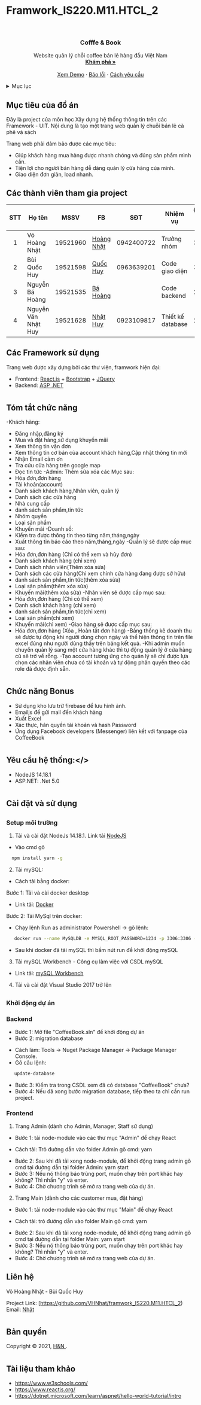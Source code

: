 # Framwork_IS220.M11.HTCL_2


<!-- PROJECT LOGO -->
<br />
<div align="center">
  <a href="">
  </a>

  <h3 align="center">Cofffe & Book</h3>

  <p align="center">
    Website quản lý chỗi coffee bán lẻ hàng đầu Việt Nam
    <br />
    <a href="https://github.com/VHNhat/framwork_IS220.M11.HTCL_2"><strong>Khám phá »</strong></a>
    <br />
    <br />
    <a href="https://coffee-huybui.vercel.app/">Xem Demo</a>
    ·
    <a href="https://github.com/VHNhat/framwork_IS220.M11.HTCL_2/issues">Báo lỗi</a>
    ·
    <a href="https://github.com/VHNhat/framwork_IS220.M11.HTCL_2/issues">Cách yêu cầu</a>
  </p>
</div>



<!-- TABLE OF CONTENTS -->
<details>
  <summary>Mục lục</summary>
  <ol>
    <li>
      <a href="#muctieu">Mục tiêu đồ án</a>
    </li>
    <li>
      <a href="#dsthanhvien">Danh sách thành viên</a>
    </li>
    <li><a href="#framework">Các Framework</a></li>
    <li>
      <a href="#chucnang">Các chức năng</a>
    </li>
    <li><a href="#yeucau">Yêu cầu hệ thống</a></li>
    <li>
      <a href="#caidat">Cài đặt và sử dụng</a>
      <ul><a href="#setup">Setup môi trường</a></ul>
      <ul><a href="#start">Khởi động dự </a></ul>
    </li>
    <li><a href="#lienhe">Liên hệ</a></li>
    <li><a href="#banquyen">Bản quyền</a></li>
    <li><a href="#thamkhaothamkhao">Tài liệu tham khảo</a></li>
  </ol>
</details>



<!-- ABOUT THE PROJECT -->
## <h2 id="muctieu">Mục tiêu của đồ án</h2>
Đây là project của môn học Xây dựng hệ thống thông tin trên các Framework - UIT. Nội dung là tạo một trang web quản lý chuỗi bán lẻ cà phê và sách

Trang web phải đảm bảo được các mục tiêu:
- Giúp khách hàng mua hàng được nhanh chóng và đúng sản phẩm mình cần.
- Tiện lợi cho người bán hàng dễ dàng quản lý cửa hàng của mình.
- Giao diện đơn giản, load nhanh.
## <h2 id="dsthanhvien">Các thành viên tham gia project</h2>
 
| STT| Họ tên         | MSSV                 | FB                                                   |   SĐT     |     Nhiệm vụ    |   Đánh giá % |
|:--:|----------------|------------------------|----------------------------------------------------|-----------|-----------------|--------------|
| 1  | Võ Hoàng Nhật       | 19521960 |[Hoàng Nhật](https://www.facebook.com/nhat.vo.98837)         |0942400722 |Trưởng nhóm      |     30       |
| 2  | Bùi Quốc Huy        | 19521598 |[Quốc Huy](https://www.facebook.com/BuiQuocHuyFST)           |0963639201 |Code giao diện   |     30       | 
| 3  | Nguyễn Bá Hoàng     | 19521535 |[Bá Hoàng](https://www.facebook.com/hoang.nguyenba.10297701) |           |Code backend     |     20       |
| 4  | Nguyễn Văn Nhật Huy | 19521628 |[Nhật Huy](https://www.facebook.com/hoang.nguyenba.10297701) |0923109817 |Thiết kế database|     20       |


### <h2 id="framework">Các Framework sử dụng</h2>

Trang web được xây dựng bởi các thư viện, framwork hiện đại:
* Frontend: [React.js](https://reactjs.org/) + [Bootstrap](https://getbootstrap.com) + [JQuery](https://jquery.com)
* Backend: [ASP .NET](https://dotnet.microsoft.com)

# <h2 id="chucnang">Tóm tắt chức năng</h2>
-Khách hàng:
+ Đăng nhập,đăng ký
+ Mua và đặt hàng,sử dụng khuyến mãi
+ Xem thông tin vận đơn
+ Xem thông tin cơ bản của account khách hàng,Cập nhật thông tin mới 
+ Nhận Email cảm ơn
+ Tra cứu cửa hàng trên google map
+ Đọc tin tức 
-Admin:
Thêm sửa xóa các Mục sau:
+ Hóa đơn,đơn hàng 
+ Tài khoản(account)
+ Danh sách khách hàng,Nhân viên, quản lý
+ Danh sách các cửa hàng
+ Nhà cung cấp
+ danh sách sản phẩm,tin tức
+ Nhóm quyền
+ Loại sản phẩm
+ Khuyến mãi
-Doanh số:
+ Kiểm tra được thông tin theo từng năm,tháng,ngày
+ Xuất thông tin báo cáo theo năm,tháng,ngày
-Quản lý sẽ được cấp mục sau:
+ Hóa đơn,đơn hàng (Chỉ có thể xem và hủy đơn)
+ Danh sách khách hàng (chỉ xem)
+ Danh sách nhân viên(Thêm xóa sửa)
+ Danh sách các cửa hàng(Chỉ xem chính cửa hàng đang được sở hữu)
+ danh sách sản phẩm,tin tức(thêm xóa sửa)
+ Loại sản phẩm(thêm xóa sửa)
+ Khuyến mãi(thêm xóa sửa)
-Nhân viên sẽ được cấp mục sau:
+ Hóa đơn,đơn hàng (Chỉ có thể xem)
+ Danh sách khách hàng (chỉ xem)
+ danh sách sản phẩm,tin tức(chỉ xem)
+ Loại sản phẩm(chỉ xem)
+ Khuyến mãi(chỉ xem)
-Giao hàng sẽ được cấp mục sau:
+ Hóa đơn,đơn hàng (Xóa , Hoàn tất đơn hàng)
-Bảng thống kê doanh thu sẽ được tự động khi người dùng chọn ngày và thể hiện thông tin trên file excel đúng như người dùng thấy trên bảng kết quả.
-Khi admin muốn chuyển quản lý sang một cửa hàng khác thì tự động quản lý ở cửa hàng cũ sẽ trở về rỗng.
-Tạo account tương ứng cho quản lý sẽ chỉ được lựa chọn các nhân viên chưa có tài khoản và tự động phân quyền theo các role đã được định sẵn.

# <h2 id="bonus">Chức năng Bonus</h2>
+ Sử dụng kho lưu trữ firebase để lưu hình ảnh.
+ Emailjs để gửi mail đến khách hàng
+ Xuất Excel 
+ Xác thực, hân quyền tài khoản và hash Password
+ Ứng dụng Facebook developers (Messenger) liên kết với fanpage của CoffeeBook

# <h2 id="yeucau">Yêu cầu hệ thống:</>
- NodeJS 14.18.1
- ASP.NET: .Net 5.0

# <h2 id="caidat">Cài đặt và sử dụng</h2>
## <h3 id="setup">Setup môi trường</h3>
1. Tải và cài đặt NodeJs 14.18.1. Link tải [NodeJS](https://nodejs.org/dist/v14.18.1/node-v14.18.1-x64.msi)
+ Vào cmd gõ 
 ```sh
   npm install yarn -g
   ```
2. Tải mySQL:
- Cách tải bằng docker:

Bước 1: Tải và cài docker desktop
- Link tải: [Docker](https://docs.docker.com/desktop/windows/install/)

Bước 2: Tải MySql trên docker:
- Chạy lệnh Run as administrator Powershell -> gõ lệnh:
```sh
   docker run --name MySQLDB -e MYSQL_ROOT_PASSWORD=1234 -p 3306:3306 -d mysql
   ```
- Sau khi docker đã tải mySQL thì bấm nút run để khởi động mySQL

3. Tải mySQL Workbench - Công cụ làm việc với CSDL mySQL
- Link tải: [mySQL Workbench](https://www.mysql.com/products/workbench/)

4. Tải và cài đặt Visual Studio 2017 trở lên

## <h3 id="start">Khởi động dự án</h3>
### Backend 
- Bước 1: Mở file "CoffeeBook.sln" để khởi động dự án
- Bước 2: migration database 
+ Cách làm: Tools -> Nuget Package Manager -> Package Manager Console.
+ Gõ câu lệnh: 
```sh
   update-database
   ```
- Bước 3: Kiểm tra trong CSDL xem đã có database "CoffeeBook" chưa?
- Bước 4: Nếu đã xong bước migration database, tiếp theo ta chỉ cần run project.

### Frontend
1. Trang Admin (dành cho Admin, Manager, Staff sử dụng)
- Bước 1: tải node-module vào các thư mục "Admin" để chạy React
+ Cách tải: Trỏ đường dẫn vào folder Admin gõ cmd: yarn
- Bước 2: Sau khi đã tải xong node-module, để khởi động trang admin gõ cmd tại đường dẫn tại folder Admin: yarn start
- Bước 3: Nếu nó thông báo trùng port, muốn chạy trên port khác hay không? Thì nhấn "y" và enter.
- Bước 4: Chờ chương trình sẽ mở ra trang web của dự án.

2. Trang Main (dành cho các customer mua, đặt hàng)
- Bước 1: tải node-module vào các thư mục "Main" để chạy React
+ Cách tải: trỏ đường dẫn vào folder Main gõ cmd: yarn
- Bước 2: Sau khi đã tải xong node-module, để khởi động trang admin gõ cmd tại đường dẫn tại folder Main: yarn start
- Bước 3: Nếu nó thông báo trùng port, muốn chạy trên port khác hay không? Thì nhấn "y" và enter.
- Bước 4: Chờ chương trình sẽ mở ra trang web của dự án.

## <h2 id="lienhe">Liên hệ</h2>

Võ Hoàng Nhật - Bùi Quốc Huy

Project Link: [https://github.com/VHNhat/framwork_IS220.M11.HTCL_2)
Email: [Nhật](mailto:nhatvh.work@gmail.com)

# <h2 id="banquyen">Bản quyền</h3>
Copyright © 2021, [H&N ](https://github.com/VHNhat/framework_IS220.M11.HTCL_2).
# <h2 id="thamkhao">Tài liệu tham khảo</h2> 
- https://www.w3schools.com/
- https://www.reactjs.org/
- https://dotnet.microsoft.com/learn/aspnet/hello-world-tutorial/intro
